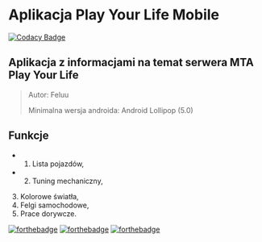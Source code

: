 # Aplikacja Play Your Life Mobile
[![Codacy Badge](https://api.codacy.com/project/badge/Grade/05b6523a420d4fd4ba149f5f7bc902af)](https://www.codacy.com/app/Feluu/Play-Your-Life-Mobile?utm_source=github.com&amp;utm_medium=referral&amp;utm_content=Feluu/Play-Your-Life-Mobile&amp;utm_campaign=Badge_Grade)

## Aplikacja z informacjami na temat serwera MTA Play Your Life
> Autor: Feluu
>
> Minimalna wersja androida: Android Lollipop (5.0)
## Funkcje
- 1. Lista pojazdów,
- 2. Tuning mechaniczny,
3. Kolorowe światła,
4. Felgi samochodowe,
5. Prace dorywcze.

[![forthebadge](https://forthebadge.com/images/badges/built-with-love.svg)](https://forthebadge.com)
[![forthebadge](https://forthebadge.com/images/badges/built-for-android.svg)](https://forthebadge.com)
[![forthebadge](https://forthebadge.com/images/badges/made-with-java.svg)](https://forthebadge.com)
